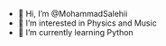 - 👋 Hi, I’m @MohammadSalehii
- 👀 I’m interested in Physics and Music
- 🌱 I’m currently learning Python

<!---
MohammadSalehii/MohammadSalehii is a ✨ special ✨ repository because its `README.md` (this file) appears on your GitHub profile.
You can click the Preview link to take a look at your changes.
--->
